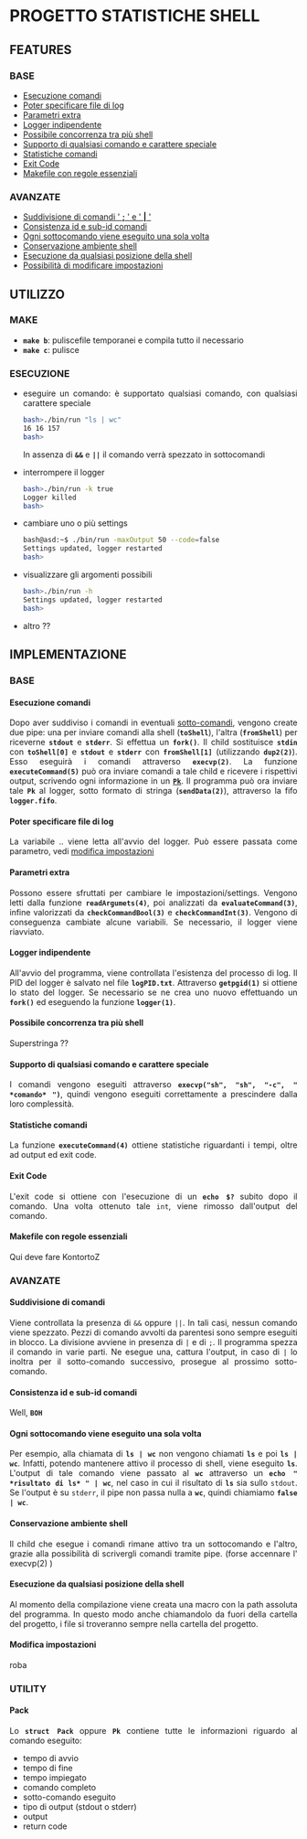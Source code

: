 <div style="text-align: justify">

# PROGETTO STATISTICHE SHELL

## FEATURES

### BASE

* [Esecuzione comandi](#esecuzione-comandi)
* [Poter specificare file di log](#poter-specificare-file-di-log)
* [Parametri extra](#parametri-extra)
* [Logger indipendente](#logger-indipendente)
* [Possibile concorrenza tra più shell](#possibile-concorrenza-tra-più-shell)
* [Supporto di qualsiasi comando e carattere speciale](#supporto-di-qualsiasi-comando-e-carattere-speciale)
* [Statistiche comandi](#statistiche-comandi)
* [Exit Code](#exit-code)
* [Makefile con regole essenziali](#makefile-con-regole-essenziali)

### AVANZATE

* [Suddivisione di comandi   ' **;** '   e   ' **|** '](#suddivisione-di-comandi)
* [Consistenza id e sub-id comandi](#consistenza-id-e-sub-id-comandi)
* [Ogni sottocomando viene eseguito una sola volta](#ogni-sottocomando-viene-eseguito-una-volta-sola)
* [Conservazione ambiente shell](#conservazione-ambiente-shell)
* [Esecuzione da qualsiasi posizione della shell](#esecuzione-da-qualsiasi-posizione-della-shell)
* [Possibilità di modificare impostazioni](#modifica-impostazioni)

## UTILIZZO

### MAKE

* **`make b`**: puliscefile temporanei e compila tutto il necessario
* **`make c`**: pulisce

### ESECUZIONE

* eseguire un comando: è supportato qualsiasi comando, con qualsiasi carattere speciale

  ```bash
  bash>./bin/run "ls | wc"
  16 16 157
  bash>
  ```

  In assenza di **`&&`** e **`||`** il comando verrà spezzato in sottocomandi

* interrompere il logger

  ```bash
  bash>./bin/run -k true
  Logger killed
  bash>
  ```

* cambiare uno o più settings

  ```bash
  bash@asd:~$ ./bin/run -maxOutput 50 --code=false
  Settings updated, logger restarted
  bash>
  ```

* visualizzare gli argomenti possibili

  ```bash
  bash>./bin/run -h
  Settings updated, logger restarted
  bash>
  ```

* altro ??

## IMPLEMENTAZIONE

### BASE

#### Esecuzione comandi

Dopo aver suddiviso i comandi in eventuali [sotto-comandi](#suddivisione-di-comandi),
vengono create due pipe: una per inviare comandi alla shell (**`toShell`**), l'altra (**`fromShell`**) per riceverne **`stdout`** e **`stderr`**.
Si effettua un **`fork()`**. Il child sostituisce **`stdin`** con **`toShell[0]`** e **`stdout`** e **`stderr`** con  **`fromShell[1]`** (utilizzando **`dup2(2)`**).
Esso eseguirà i comandi attraverso **`execvp(2)`**.
La funzione **`executeCommand(5)`** può ora inviare comandi a tale child e ricevere i rispettivi output, scrivendo ogni informazione in un [**`Pk`**](#pack).
Il programma può ora inviare tale **`Pk`** al logger, sotto formato di stringa (**`sendData(2)`**), attraverso la fifo **`logger.fifo`**.

#### Poter specificare file di log

La variabile .. viene letta all'avvio del logger. Può essere passata come parametro, vedi [modifica impostazioni](#modifica-impostazioni)

#### Parametri extra

Possono essere sfruttati per cambiare le impostazioni/settings.
Vengono letti dalla funzione **`readArgumets(4)`**, poi analizzati da **`evaluateCommand(3)`**, infine valorizzati da **`checkCommandBool(3)`** e **`checkCommandInt(3)`**.
Vengono di conseguenza cambiate alcune variabili. Se necessario, il logger viene riavviato.

#### Logger indipendente

All'avvio del programma, viene controllata l'esistenza del processo di log.
Il PID del logger è salvato nel file **`logPID.txt`**.
Attraverso **`getpgid(1)`** si ottiene lo stato del logger.
Se necessario se ne crea uno nuovo effettuando un **`fork()`** ed eseguendo la funzione **`logger(1)`**.

#### Possibile concorrenza tra più shell

Superstringa ??

#### Supporto di qualsiasi comando e carattere speciale

I comandi vengono eseguiti attraverso **`execvp("sh", "sh", "-c", " *comando* ")`**, quindi vengono eseguiti correttamente a prescindere dalla loro complessità.

#### Statistiche comandi

La funzione **`executeCommand(4)`** ottiene statistiche riguardanti i tempi, oltre ad output ed exit code.

#### Exit Code

L'exit code si ottiene con l'esecuzione di un **`echo $?`** subito dopo il comando.
Una volta ottenuto tale `int`, viene rimosso dall'output del comando.

#### Makefile con regole essenziali

Qui deve fare KontortoZ

### AVANZATE

#### Suddivisione di comandi

Viene controllata la presenza di `&&` oppure `||`. In tali casi, nessun comando viene spezzato.
Pezzi di comando avvolti da parentesi sono sempre eseguiti in blocco.
La divisione avviene in presenza di `|` e di `;`.
Il programma spezza il comando in varie parti. Ne esegue una, cattura l'output, in caso di `|` lo inoltra per il sotto-comando successivo, prosegue al prossimo sotto-comando.

#### Consistenza id e sub-id comandi

Well, **__`BOH`__**

#### Ogni sottocomando viene eseguito una sola volta

Per esempio, alla chiamata di **`ls | wc`** non vengono chiamati **`ls`** e poi **`ls | wc`**.
Infatti, potendo mantenere attivo il processo di shell, viene eseguito **`ls`**.
L'output di tale comando viene passato al **`wc`** attraverso un **`echo " *risultato di ls* " | wc`**, nel caso in cui il risultato di **`ls`** sia sullo `stdout`.
Se l'output è su `stderr`, il pipe non passa nulla a **`wc`**, quindi chiamiamo **`false | wc`**.

#### Conservazione ambiente shell

Il child che esegue i comandi rimane attivo tra un sottocomando e l'altro, grazie alla possibilità di scrivergli comandi tramite pipe. (forse accennare l' execvp(2) )

#### Esecuzione da qualsiasi posizione della shell

Al momento della compilazione viene creata una macro con la path assoluta del programma.
In questo modo anche chiamandolo da fuori della cartella del progetto, i file si troveranno sempre nella cartella del progetto.

#### Modifica impostazioni

roba

### UTILITY

#### Pack

Lo **`struct Pack`** oppure **`Pk`** contiene tutte le informazioni riguardo al comando eseguito:

* tempo di avvio
* tempo di fine
* tempo impiegato
* comando completo
* sotto-comando eseguito
* tipo di output (stdout o stderr)
* output
* return code

</div>